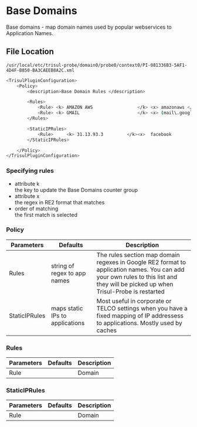 # Base Domains

Base domains - map domain names used by popular webservices to Application Names.

## File Location
`
/usr/local/etc/trisul-probe/domain0/probe0/context0/PI-081336B3-5AF1-4D4F-B850-BA3CAEEB8A2C.xml
`

```bash
<TrisulPluginConfiguration>
    <Policy>
     	<description>Base Domain Rules </description>

		<Rules>
			<Rule> <k> AMAZON AWS                 </k> <x> amazonaws </x> </Rule>
			<Rule> <k> GMAIL                      </k> <x> (mail\.google|gmail|inbox\.google|mail\-ads\.google|
		</Rules>

		<StaticIPRules>
			<Rule>     <k> 31.13.93.3         </k><x>  facebook                                        </x></Rule>   
		</StaticIPRules>

    </Policy>
</TrisulPluginConfiguration>

```

### Specifying rules

- attribute k  
  the key to update the Base Domains counter group
- attribute x  
  the regex in RE2 format that matches
- order of matching  
  the first match is selected

### Policy

| Parameters    | Defaults                    | Description                                                   |
| ------------- | -----------------------------|-------------------------------------------------------------- |
| Rules         | string of regex to app names    | The rules section map domain regexes in Google RE2 format to application names. You can add your own rules to this list and they will be picked up when Trisul-Probe is restarted |
| StaticIPRules | maps static IPs to applications | Most useful in corporate or TELCO settings when you have a fixed mapping of IP addressess to applications. Mostly used by caches  

### Rules

| Parameters    | Defaults | Description |
| ------------- |----------|-------------|
| Rule          |          | Domain      |     

### StaticIPRules

| Parameters    | Defaults | Description |
|---------------|----------|-------------|
| Rule          |          | Domain      |
